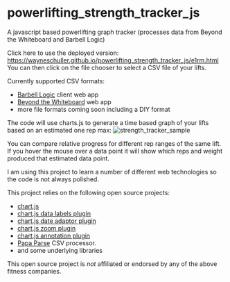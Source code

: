 # powerlifting_strength_tracker_js
A javascript based powerlifting graph tracker (processes data from Beyond the Whiteboard and Barbell Logic)

Click here to use the deployed version: https://wayneschuller.github.io/powerlifting_strength_tracker_js/e1rm.html
You can then click on the file chooser to select a CSV file of your lifts.

Currently supported CSV formats:
- [Barbell Logic](https://barbell-logic.com/) client web app
- [Beyond the Whiteboard](https://beyondthewhiteboard.com/) web app
- more file formats coming soon including a DIY format

The code will use charts.js to generate a time based graph of your lifts based on an estimated one rep max:
![strength_tracker_sample](https://user-images.githubusercontent.com/1592295/186638017-abfefe15-9aba-4778-93e8-ea27c016ff09.jpg)

You can compare relative progress for different rep ranges of the same lift. If you hover the mouse over a data point it will show which reps and weight produced that estimated data point.

I am using this project to learn a number of different web technologies so the code is not always polished.

This project relies on the following open source projects: 
- [chart.js](https://www.chartjs.org/)
- [chart.js data labels plugin](https://github.com/chartjs/chartjs-plugin-datalabels)
- [chart.js date adaptor plugin](https://github.com/chartjs/chartjs-adapter-date-fns)
- [chart.js zoom plugin](https://www.chartjs.org/chartjs-plugin-zoom/latest/)
- [chart.js annotation plugin](https://www.chartjs.org/chartjs-plugin-annotation/latest/)
- [Papa Parse](https://www.papaparse.com/) CSV processor.
- and some underlying libraries

This open source project is _not_ affiliated or endorsed by any of the above fitness companies.
